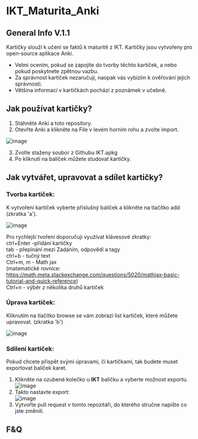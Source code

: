 # IKT_Maturita_Anki
## General Info V.1.1
Kartičky slouží k učení se faktů k maturitě z IKT.
Kartičky jsou vytvořeny pro open-source aplikace Anki. 
* Velmi ocením, pokud se zapojíte do tvorby těchto kartiček, a nebo pokud poskytnete zpětnou vazbu.  
* Za správnost kartiček nezaručuji, naopak vás vybízím k ověřování jejich správnosti.  
* Většina informací v kartičkách pochází z poznámek v učebně.  
  
## Jak používat kartičky?
1. Stáhněte Anki a toto repository.
2. Otevřte Anki a klikněte na File v levém horním rohu a zvolte import.

![image](https://github.com/Dass33/IKT_Maturita_Anki/assets/94531241/509fef9d-9d4f-4ab8-923d-37d2afa72685)

3. Zvolte staženy soubor z Githubu IKT.apkg
4. Po kliknutí na balíček můžete studovat kartičky.


## Jak vytvářet, upravovat a sdílet kartičky?

### Tvorba kartiček:  
K vytvoření kartiček vyberte příslušný balíček a klikněte na tlačítko add (zkratka 'a').

![image](https://github.com/Dass33/IKT_Maturita_Anki/assets/94531241/f21217fa-5137-4cb5-9927-d8b109ef3688)


Pro rychlejší tvoření doporučuji využívat klávesové zkratky:   
ctrl+Enter -přidání kartičky  
tab - přepínání mezi Zadáním, odpovědí a tagy  
ctrl+b - tučný text  
Ctrl+m, m - Math jax  
(matematické rovnice: https://math.meta.stackexchange.com/questions/5020/mathjax-basic-tutorial-and-quick-reference)  
Ctrl+n - výběr z několika druhů kartiček  

### Úprava kartiček:  
Kliknutím na tlačítko browse se vám zobrazí list kartiček, které můžete upravovat. (zkratka 'b')

![image](https://github.com/Dass33/IKT_Maturita_Anki/assets/94531241/3380371b-4895-4256-bfa1-b402ef3477a4)

### Sdílení kartiček:  
Pokud chcete přispět svými úpravami, či kartičkami, tak budete muset exportovat balíček karet.  
1. Klikněte na ozubené kolečko u **IKT** balíčku a vyberte možnost exportu.  
![image](https://github.com/Dass33/IKT_Maturita_Anki/assets/94531241/b3de5353-0a12-49a1-b4a5-003e70d42658)
2. Takto nastavte export:  
![image](https://github.com/Dass33/IKT_Maturita_Anki/assets/94531241/411103e8-f2ed-43fa-bb62-444c12b32cbd)
3. Vytvořte pull request v tomto repozitáři, do kterého stručne napište co jste změnili.

## F&Q  




  
